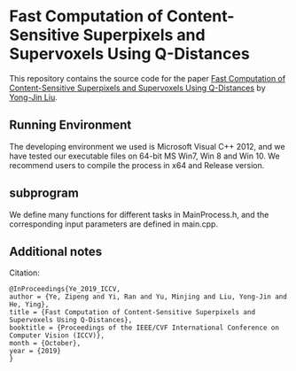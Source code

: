 # Fast Computation of Content-Sensitive Superpixels and Supervoxels Using Q-Distances
This repository contains the source code for the paper [Fast Computation of Content-Sensitive Superpixels and Supervoxels Using Q-Distances](https://openaccess.thecvf.com/content_ICCV_2019/html/Ye_Fast_Computation_of_Content-Sensitive_Superpixels_and_Supervoxels_Using_Q-Distances_ICCV_2019_paper.html) by [Yong-Jin Liu](https://cg.cs.tsinghua.edu.cn/people/~Yongjin/Yongjin.htm).


## Running Environment
The developing environment we used is Microsoft Visual C++ 2012, and we have tested our executable files on 64-bit MS Win7, Win 8 and Win 10. We recommend users to compile the process in x64 and Release version.


## subprogram
We define many functions for different tasks in MainProcess.h, and the corresponding input parameters are defined in main.cpp. 

## Additional notes

Citation:

```
@InProceedings{Ye_2019_ICCV,
author = {Ye, Zipeng and Yi, Ran and Yu, Minjing and Liu, Yong-Jin and He, Ying},
title = {Fast Computation of Content-Sensitive Superpixels and Supervoxels Using Q-Distances},
booktitle = {Proceedings of the IEEE/CVF International Conference on Computer Vision (ICCV)},
month = {October},
year = {2019}
}
```